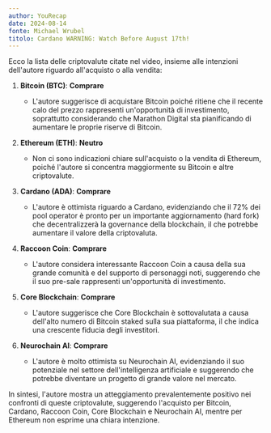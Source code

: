 ```yaml
---
author: YouRecap
date: 2024-08-14
fonte: Michael Wrubel
titolo: Cardano WARNING: Watch Before August 17th!
---
```


Ecco la lista delle criptovalute citate nel video, insieme alle intenzioni dell'autore riguardo all'acquisto o alla vendita:

1. **Bitcoin (BTC)**: **Comprare**
   - L'autore suggerisce di acquistare Bitcoin poiché ritiene che il recente calo del prezzo rappresenti un'opportunità di investimento, soprattutto considerando che Marathon Digital sta pianificando di aumentare le proprie riserve di Bitcoin.

2. **Ethereum (ETH)**: **Neutro**
   - Non ci sono indicazioni chiare sull'acquisto o la vendita di Ethereum, poiché l'autore si concentra maggiormente su Bitcoin e altre criptovalute.

3. **Cardano (ADA)**: **Comprare**
   - L'autore è ottimista riguardo a Cardano, evidenziando che il 72% dei pool operator è pronto per un importante aggiornamento (hard fork) che decentralizzerà la governance della blockchain, il che potrebbe aumentare il valore della criptovaluta.

4. **Raccoon Coin**: **Comprare**
   - L'autore considera interessante Raccoon Coin a causa della sua grande comunità e del supporto di personaggi noti, suggerendo che il suo pre-sale rappresenti un'opportunità di investimento.

5. **Core Blockchain**: **Comprare**
   - L'autore suggerisce che Core Blockchain è sottovalutata a causa dell'alto numero di Bitcoin staked sulla sua piattaforma, il che indica una crescente fiducia degli investitori.

6. **Neurochain AI**: **Comprare**
   - L'autore è molto ottimista su Neurochain AI, evidenziando il suo potenziale nel settore dell'intelligenza artificiale e suggerendo che potrebbe diventare un progetto di grande valore nel mercato.

In sintesi, l'autore mostra un atteggiamento prevalentemente positivo nei confronti di queste criptovalute, suggerendo l'acquisto per Bitcoin, Cardano, Raccoon Coin, Core Blockchain e Neurochain AI, mentre per Ethereum non esprime una chiara intenzione.
